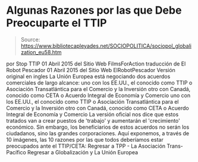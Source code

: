 # Algunas Razones por las que Debe Preocuparte el TTIP

> Source: https://www.bibliotecapleyades.net/SOCIOPOLITICA/sociopol_globalization_eu58.htm

por Stop TTIP 01 Abril 2015
del Sitio Web FilmsForAction traducción de El Robot Pescador 01 Abril 2015
del Sitio Web ElRobotPescador
Versión original en ingles
La Unión Europea está negociando dos acuerdos comerciales de largo alcance:
uno con los EE.UU., el conocido como TTIP o Asociación Transatlántica para el Comercio y la Inversión otro con Canadá, conocido como CETA o Acuerdo Integral de Economía y Comercio
uno con los EE.UU., el conocido como TTIP o Asociación Transatlántica para el Comercio y la Inversión
otro con Canadá, conocido como CETA o Acuerdo Integral de Economía y Comercio
La versión oficial nos dice que estos tratados van a crear puestos de 'trabajo' y aumentarán el 'crecimiento' económico. Sin embargo, los beneficiarios de estos acuerdos no serán los ciudadanos, sino las grandes corporaciones. Aquí exponemos, a través de 10 imágenes, las 10 razones por las que todos deberíamos estar preocupados ante el TTIP/CETA:
Regresar a TPP - La Asociación Trans-Pacífico
Regresar a Globalización y La Unión Europea
